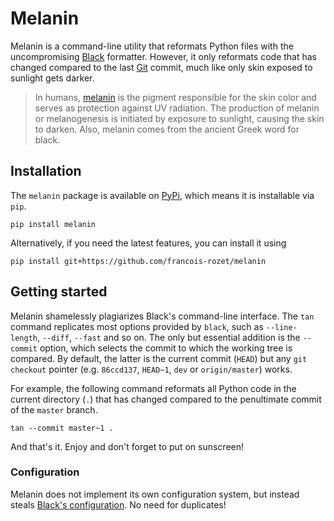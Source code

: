 # Melanin

Melanin is a command-line utility that reformats Python files with the uncompromising [Black](https://github.com/psf/black) formatter. However, it only reformats code that has changed compared to the last [Git](https://git-scm.com/) commit, much like only skin exposed to sunlight gets darker.

> In humans, [melanin](https://wikipedia.org/wiki/Melanin) is the pigment responsible for the skin color and serves as protection against UV radiation. The production of melanin or melanogenesis is initiated by exposure to sunlight, causing the skin to darken. Also, melanin comes from the ancient Greek word for black.

## Installation

The `melanin` package is available on [PyPi](https://pypi.org/project/melanin), which means it is installable via `pip`.

```
pip install melanin
```

Alternatively, if you need the latest features, you can install it using

```
pip install git+https://github.com/francois-rozet/melanin
```

## Getting started

Melanin shamelessly plagiarizes Black's command-line interface. The `tan` command replicates most options provided by `black`, such as `--line-length`, `--diff`,  `--fast` and so on. The only but essential addition is the `--commit` option, which selects the commit to which the working tree is compared. By default, the latter is the current commit (`HEAD`) but any `git checkout` pointer (e.g. `86ccd137`, `HEAD~1`, `dev` or `origin/master`) works.

For example, the following command reformats all Python code in the current directory (`.`) that has changed compared to the penultimate commit of the `master` branch.

```
tan --commit master~1 .
```

And that's it. Enjoy and don't forget to put on sunscreen!

### Configuration

Melanin does not implement its own configuration system, but instead steals [Black's configuration](https://github.com/psf/black#configuration). No need for duplicates!
